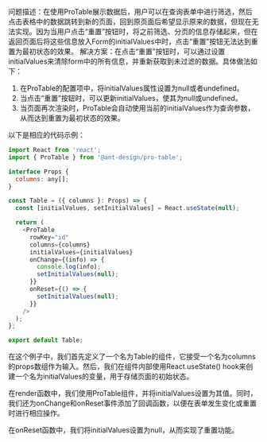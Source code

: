 问题描述：在使用ProTable展示数据后，用户可以在查询表单中进行筛选，然后点击表格中的数据跳转到新的页面，回到原页面后希望显示原来的数据，但现在无法实现。因为当用户点击“重置”按钮时，将之前筛选、分页的信息存储起来，但在返回页面后将这些信息放入Form的initialValues中时，点击“重置”按钮无法达到重置为最初状态的效果。
解决方案：在点击“重置”按钮时，可以通过设置initialValues来清除form中的所有信息，并重新获取到未过滤的数据。具体做法如下：

1. 在ProTable的配置项中，将initialValues属性设置为null或者undefined。
2. 当点击“重置”按钮时，可以更新initialValues，使其为null或undefined。
3. 当页面再次渲染时，ProTable会自动使用当前的initialValues作为查询参数，从而达到重置为最初状态的效果。

以下是相应的代码示例：

```javascript
import React from 'react';
import { ProTable } from '@ant-design/pro-table';

interface Props {
  columns: any[];
}

const Table = ({ columns }: Props) => {
  const [initialValues, setInitialValues] = React.useState(null);

  return (
    <ProTable
      rowKey="id"
      columns={columns}
      initialValues={initialValues}
      onChange={(info) => {
        console.log(info);
        setInitialValues(null);
      }}
      onReset={() => {
        setInitialValues(null);
      }}
    />
  );
};

export default Table;
```

在这个例子中，我们首先定义了一个名为Table的组件，它接受一个名为columns的props数组作为输入。然后，我们在组件内部使用React.useState() hook来创建一个名为initialValues的变量，用于存储页面的初始状态。

在render函数中，我们使用ProTable组件，并将initialValues设置为其值。同时，我们还为onChange和onReset事件添加了回调函数，以便在表单发生变化或重置时进行相应操作。

在onReset函数中，我们将initialValues设置为null，从而实现了重置功能。
